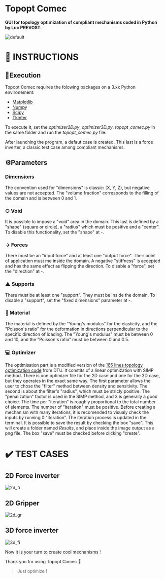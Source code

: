 # Topopt Comec

**GUI for topology optimization of compliant mechanisms coded in Python by Luc PREVOST.**

![default](https://user-images.githubusercontent.com/52052772/139711327-5e9393f3-7dc1-4785-b9c7-20748fd9e566.png)

📃 INSTRUCTIONS
============
## 🚀Execution
Topopt Comec requires the folowing packages on a 3.xx Python environement:

- [Matplotlib](https://pypi.org/project/matplotlib/)
- [Numpy](https://pypi.org/project/numpy/)
- [Scipy](https://pypi.org/project/scipy/)
- [Tkinter](https://docs.python.org/3/library/tkinter.html)

To execute it, set the _optimizer2D.py_, _optimizer3D.py_, _topopt_comec.py_ in the same folder and run the _topopt_comec.py_ file.

After launching the program, a defaut case is created. This last is a force inverter, a classic test case among compliant mechanisms.

## ⚙️Parameters
### Dimensions
The convention used for "dimensions" is classic: (X, Y, Z), but negative values are not accepted. The "volume fraction" corresponds to the filling of the domain and is between 0 and 1.
### ○ Void 
It is possible to impose a "void" area in the domain. This last is defined by a "shape" (square or circle), a "radius" which must be positive and a "center". To disable this functionality, set the "shape" at -.
### → Forces
There must be an "input force" and at least one "output force". Their point of application must me inside the domain. A negative "stiffness" is accepted and has the same effect as flipping the direction. To disable a "force", set the "direction" at -.
### ▲ Supports
There must be at least one "support". They must be inside the domain. To disable a "support", set the "fixed dimensions" parameter at -.
### 🧱 Material
The material is defined by the "Young's modulus" for the elasticity, and the "Poisson's ratio" for the deformation in directions perpendicular to the specific direction of loading. The "Young's modulus" must be between 0 and 10,  and the "Poisson's ratio" must be between 0 and 0.5.
### 💻 Optimizer
The optimisation part is a modified version of the [165 lines topology optimization code](https://www.topopt.mek.dtu.dk/Apps-and-software/Topology-optimization-codes-written-in-Python) from DTU. It constits of a linear optimization with SIMP method. There is one optimizer file for the 2D case and one for the 3D case, but they operates in the exact same way. The first parameter allows the user to chose the "filter" method between density and sensitivity. The second is about the filter's "radius", which must be stricly positive. The "penalization" factor is used in the SIMP method, and 3 is generally a good choice. The time per "iteration" is roughly proportional to the total number of elements. The number of "iteration" must be positive. Before creating a mechanism with many iterations, it is recomended to visualy check the inputs by running 0 "iteration". The iteration process is updated in the terminal. It is possible to save the result by checking the box "save". This will create a folder named _Results_, and place inside the image output as a png file. The box "save" must be checked before clicking "create".

✔️ TEST CASES
==========
## 2D Force inverter
![2d_fi](https://user-images.githubusercontent.com/52052772/139708562-175c7c7b-517a-4c13-b03e-8726c7122669.png)
## 2D Gripper
![2d_gr](https://user-images.githubusercontent.com/52052772/139708570-3eac1db0-dd92-4943-9734-eedd88125791.png)
## 3D force inverter
![3d_fi](https://user-images.githubusercontent.com/52052772/139727931-4a084a13-9b77-44cb-a4f0-3017851fe10a.PNG)

Now it is your turn to create cool mechanisms !

Thank you for using Topopt Comec 🙂

> Just optimize !
